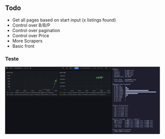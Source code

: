 ## Todo

- Get all pages based on start input (x listings found)
- Control over B/B/P
- Control over pagination
- Control over Price
- More Scrapers
- Basic front

### Teste

[![Cazador](preview.png)](https://www.youtube.com/watch?v=mUHuRovX7bY)
